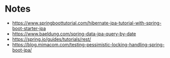 # Notes

- https://www.springboottutorial.com/hibernate-jpa-tutorial-with-spring-boot-starter-jpa
- https://www.baeldung.com/spring-data-jpa-query-by-date
- https://spring.io/guides/tutorials/rest/
- https://blog.mimacom.com/testing-pessimistic-locking-handling-spring-boot-jpa/